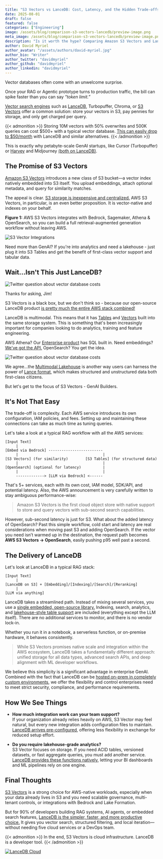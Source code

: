 ```yaml
---
title: "S3 Vectors vs LanceDB: Cost, Latency, and the Hidden Trade-offs"
date: 2025-08-01
draft: false
featured: false
categories: ["Engineering"]
image: /assets/blog/comparison-s3-vectors-lancedb/preview-image.png
meta_image: /assets/blog/comparison-s3-vectors-lancedb/preview-image.png
description: "Is it worth the hype? Comparing Amazon S3 Vectors and LanceDB for RAG and agentic systems."
author: David Myriel
author_avatar: "/assets/authors/david-myriel.jpg"
author_bio: "Writer"
author_twitter: "davidmyriel"
author_github: "davidmyriel"
author_linkedin: "davidmyriel"
---
```


Vector databases often come with an unwelcome surprise.

Once your RAG or Agentic prototype turns to production traffic, the bill can spike faster than you can say *“token limit.”*

[Vector search engines](https://lancedb.com/docs/concepts/vector-search/) such as [LanceDB](https://lancedb.com), Turbopuffer, Chroma, or [S3 Vectors](https://aws.amazon.com/s3/features/vectors/) offer a common solution: store your vectors in S3, pay pennies for storage, and only get charged per query.

{{< admonition >}}
Storing 10M vectors with 50% overwrites and 500K queries can cost $500+ with a typical vector database.
[This can easily drop to $50/month](/pricing/) with LanceDB and similar alternatives.
{{< /admonition >}}

This is exactly why petabyte-scale GenAI startups, like Cursor (Turbopuffer) or [Harvey](https://www.harvey.ai) and Midjourney [(both on LanceDB)](https://www.harvey.ai/blog/enterprise-grade-rag-systems).

## The Promise of S3 Vectors

[Amazon S3 Vectors](https://aws.amazon.com/blogs/aws/introducing-amazon-s3-vectors-first-cloud-storage-with-native-vector-support-at-scale/) introduces a new class of S3 bucket—a vector index natively embedded into S3 itself. You upload embeddings, attach optional metadata, and query for similarity matches.

The appeal is clear. [S3 storage is inexpensive and centralized.](/docs/concepts/storage/) AWS S3 Vectors, in particular, is an even better proposition. It is vector-native and indexes on your behalf.

**Figure 1:** AWS S3 Vectors integrates with Bedrock, Sagemaker, Athena & OpenSearch, so you can build a full retrieval-augmented generation workflow without leaving AWS. 

![S3 Vector Integrations](/assets/blog/comparison-s3-vectors-lancedb/s3-vector-integrations.png)

Need more than GenAI? If you're into analytics and need a lakehouse - just plug it into S3 Tables and get the benefit of first-class vector support and tabular data.

## Wait...Isn't This Just LanceDB?

![Twitter question about vector database costs](/assets/blog/comparison-s3-vectors-lancedb/twitter-question.png)

Thanks for asking, Jim!

S3 Vectors is a black box, but we don't think so - because our open-source LanceDB product [is pretty much the entire AWS stack combined!](/docs/overview/) 

LanceDB is multimodal. This means that it has [Tables](/docs/concepts/tables/) and [Vectors](/docs/concepts/vector-search/) built into the same storage system. This is something that's been increasingly important for companies looking to do analytics, training and feature engineering. 

AWS Athena? Our [Enterprise product](/docs/overview/enterprise/) has SQL built in. Need embeddings? [We've got the API.](/docs/guides/embedding/) OpenSearch? You get the idea.

![Twitter question about vector database costs](/assets/blog/comparison-s3-vectors-lancedb/s3-tables.png)

We agree...the [Multimodal Lakehouse](/docs/) is another way users can harness the power of [Lance format](https://lancedb.github.io/lance/), which makes structured and unstructured data both first-class citizens. 

But let's get to the focus of S3 Vectors - GenAI Builders.

## It's Not That Easy

The trade-off is complexity. Each AWS service introduces its own configuration, IAM policies, and fees. Setting up and maintaining these connections can take as much time as tuning queries.

Let's take a look at a typical RAG workflow with all the AWS services:

```
[Input Text]
     |
[Embed via Bedrock] -------------------------
     |                                       |
[S3 Vectors] (for similarity)        [S3 Tables] (for structured data)
     |                                       |
[OpenSearch] (optional for latency)          |
     |                                       |
     -------------> [LLM via Bedrock] <------
```
That's 5+ services, each with its own cost, IAM model, SDK/API, and potential latency. Also, the AWS announcement is very carefully written to stay ambiguous performance-wise:

> Amazon S3 Vectors is the first cloud object store with native support to store and query vectors with sub-second search capabilities.

However, sub-second latency is just for S3. What about the added latency of OpenSearch? Past this simple workflow, cold start and latency are real considerations when moving past S3 and adding OpenSearch. If the vector you need isn’t warmed up in the destination, the request path becomes **AWS S3 Vectors → OpenSearch**, easily pushing p95 well past a second.

## The Delivery of LanceDB

Let's look at LanceDB in a typical RAG stack:

```
[Input Text]
     |
[LanceDB on S3] + [Embedding]/[Indexing]/[Search]/[Reranking]
     |                                       
[LLM via anything]   
```

LanceDB takes a streamlined path. Instead of mixing several services, you use a [single embedded, open-source library.](/docs/overview/) Indexing, search, analytics, and [lakehouse-style table support](/blog/multimodal-lakehouse/) are included (everything except the LLM itself). There are no additional services to monitor, and there is no vendor lock-in.

Whether you run it in a notebook, a serverless function, or on-premise hardware, it behaves consistently.

> While S3 Vectors promises native scale and integration within the AWS ecosystem, LanceDB takes a fundamentally different approach: unified storage for all data types, advanced search APIs, and deep alignment with ML developer workflows.

We believe this simplicity is a significant advantage in enterprise GenAI. Combined with the fact that LanceDB can be [hosted on-prem in completely custom environments](/docs/overview/enterprise/), we offer the flexibility and control enterprises need to meet strict security, compliance, and performance requirements.

## How We See Things

- **How much integration work can your team support?** </br>
If your organization already relies heavily on AWS, S3 Vector may feel natural, but every new integration adds configuration files to maintain. [LanceDB arrives pre-configured](/docs/overview/), offering less flexibility in exchange for reduced setup effort.

- **Do you require lakehouse-grade analytics?** </br>
S3 Vector focuses on storage. If you need ACID tables, versioned datasets, or fast aggregate queries, you must add another service. [LanceDB provides these functions natively](/blog/multimodal-lakehouse/), letting your BI dashboards and ML pipelines rely on one engine.

## Final Thoughts

[S3 Vectors](https://aws.amazon.com/s3/features/vectors/) is a strong choice for AWS-native workloads, especially when your data already lives in S3 and you need scalable governance, multi-tenant controls, or integrations with Bedrock and Lake Formation.

But for 90% of developers building RAG systems, AI agents, or embedded search features, [LanceDB is the simpler, faster, and more productive choice.](https://www.lancedb.com) It gives you vector search, structured filtering, and local iteration—without needing five cloud services or a DevOps team.

{{< admonition >}}
In the end, S3 Vectors is cloud infrastructure. LanceDB is a developer tool.
{{< /admonition >}}

[![LanceDB Cloud](/assets/docs/main-cloud-cta.png)](https://accounts.lancedb.com/sign-up)






























